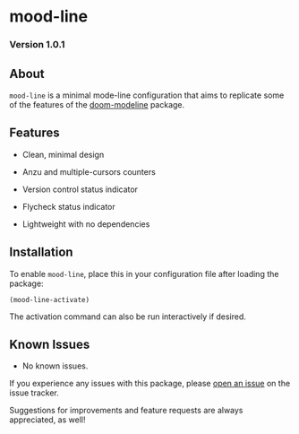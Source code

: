 # mood-line
### Version 1.0.1

## About

`mood-line` is a minimal mode-line configuration that aims to replicate some of the features of the
[doom-modeline](https://github.com/seagle0128/doom-modeline)
package.

## Features

* Clean, minimal design

* Anzu and multiple-cursors counters

* Version control status indicator

* Flycheck status indicator

* Lightweight with no dependencies

## Installation

To enable `mood-line`, place this in your configuration file after loading the package:

`(mood-line-activate)`

The activation command can also be run interactively if desired.

## Known Issues

* No known issues.

If you experience any issues with this package, please
[open an issue](https://gitlab.com/jessieh/mood-line/issues/new)
on the issue tracker.

Suggestions for improvements and feature requests are always appreciated, as well!
